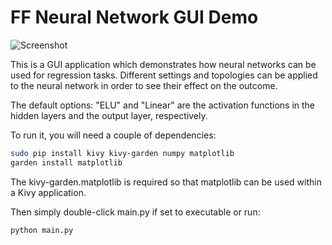  # FF Neural Network GUI Demo

 ![Screenshot](https://obackhoff.github.io/data/ffdemo.png)


 This is a GUI application which demonstrates how neural networks can be used for regression tasks. Different settings and topologies can be applied to the neural network in order to see their effect on the outcome.

 The default options: "ELU" and "Linear" are the activation functions in the hidden layers and the output layer, respectively.

 To run it, you will need a couple of dependencies:

 ``` bash
 sudo pip install kivy kivy-garden numpy matplotlib
 garden install matplotlib
 ```

 The kivy-garden.matplotlib is required so that matplotlib can be used within a Kivy application.

 Then simply double-click main.py if set to executable or run:

 ``` bash
 python main.py
 ```
